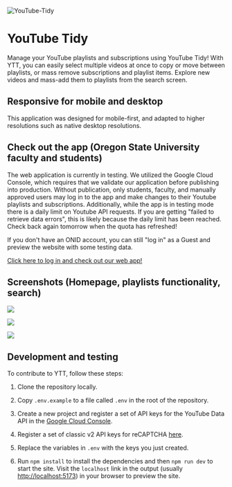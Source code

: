 ![YouTube-Tidy](https://github.com/osu-cs494-w24/youtube-tidy/assets/98569819/0fa7e74a-58c2-427b-a3ba-7897c0e4833a)

# YouTube Tidy

Manage your YouTube playlists and subscriptions using YouTube Tidy! With YTT, you can easily select multiple videos at once to copy or move between playlists, or mass remove subscriptions and playlist items. Explore new videos and mass-add them to playlists from the search screen.

## Responsive for mobile and desktop

This application was designed for mobile-first, and adapted to higher resolutions such as native desktop resolutions.

## Check out the app (Oregon State University faculty and students)

The web application is currently in testing. We utilized the Google Cloud Console, which requires that we validate our application before publishing into production. Without publication, only students, faculty, and manually approved users may log in to the app and make changes to their Youtube playlists and subscriptions. Additionally, while the app is in testing mode there is a daily limit on Youtube API requests. If you are getting "failed to retrieve data errors", this is likely because the daily limit has been reached. Check back again tomorrow when the quota has refreshed!

If you don't have an ONID account, you can still "log in" as a Guest and preview the website with some testing data.

[Click here to log in and check out our web app!](https://youtubetidy.netlify.app/)

## Screenshots (Homepage, playlists functionality, search)

![](https://i.ibb.co/7KLPNrP/Screenshot-2024-03-29-at-16-22-55-You-Tube-Tidy.png)

![](https://i.ibb.co/CmZfXw5/Screenshot-2024-03-29-at-16-25-11-You-Tube-Tidy.png)

![](https://i.ibb.co/3c4knxN/Screenshot-2024-03-29-at-16-26-17-You-Tube-Tidy.png)

## Development and testing

To contribute to YTT, follow these steps:

1. Clone the repository locally.

2. Copy `.env.example` to a file called `.env` in the root of the repository.

3. Create a new project and register a set of API keys for the YouTube Data API in the [Google Cloud Console](https://console.cloud.google.com/apis/dashboard).

4. Register a set of classic v2 API keys for reCAPTCHA [here](https://www.google.com/recaptcha/admin/create).

5. Replace the variables in `.env` with the keys you just created.

6. Run `npm install` to install the dependencies and then `npm run dev` to start the site. Visit the `localhost` link in the output (usually [http://localhost:5173](http://localhost:5173)) in your browser to preview the site.
